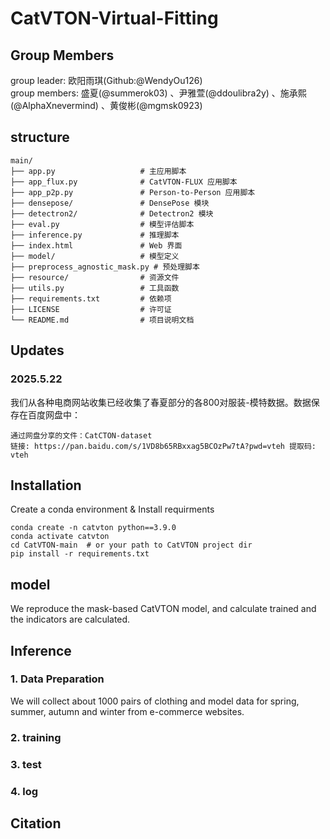 # CatVTON-Virtual-Fitting

## Group Members
group leader:  欧阳雨琪(Github:@WendyOu126)  
group members:  盛夏(@summerok03)  、尹雅萱(@ddoulibra2y)  、施承熙(@AlphaXnevermind)  、黄俊彬(@mgmsk0923)

## structure
```
main/
├── app.py                   # 主应用脚本
├── app_flux.py              # CatVTON-FLUX 应用脚本
├── app_p2p.py               # Person-to-Person 应用脚本
├── densepose/               # DensePose 模块
├── detectron2/              # Detectron2 模块
├── eval.py                  # 模型评估脚本
├── inference.py             # 推理脚本
├── index.html               # Web 界面
├── model/                   # 模型定义
├── preprocess_agnostic_mask.py # 预处理脚本
├── resource/                # 资源文件
├── utils.py                 # 工具函数
├── requirements.txt         # 依赖项
├── LICENSE                  # 许可证
└── README.md                # 项目说明文档
```
## Updates 
### 2025.5.22 
我们从各种电商网站收集已经收集了春夏部分的各800对服装-模特数据。数据保存在百度网盘中：
```shell
通过网盘分享的文件：CatCTON-dataset
链接: https://pan.baidu.com/s/1VD8b65RBxxag5BCOzPw7tA?pwd=vteh 提取码: vteh
```
## Installation

Create a conda environment & Install requirments
```shell
conda create -n catvton python==3.9.0
conda activate catvton
cd CatVTON-main  # or your path to CatVTON project dir
pip install -r requirements.txt
```

## model
We reproduce the mask-based CatVTON model, and calculate trained and the indicators are calculated.

## Inference
### 1. Data Preparation
We will collect about 1000 pairs of clothing and model data for spring, summer, autumn and winter from e-commerce websites.

### 2. training

### 3. test

### 4. log

## Citation

